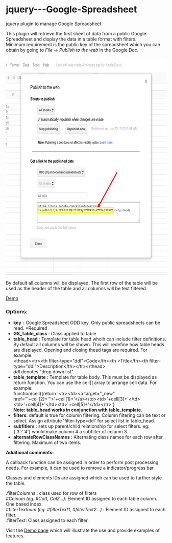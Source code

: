jquery---Google-Spreadsheet
===========================

jquery plugin to manage Google Spreadsheet 

<p>This plugin will retrieve the first sheet of data from a public Google Spreadsheet and display the data in a table format with filters. <br>
Minimum requirement is the public key of the spreadsheet which you can obtain by going to<em> File -&gt; Publish to the web</em> in the Google Doc.</p>
<p><img src="https://github.com/DavidKindler/jquery---Google-Spreadsheet/blob/master/GS_demo1.png?raw=true" width="722" height="679" alt="Publish to the web"></p>
<p>By default all columns will be displayed. The first row of the table will be used as the header of the table and all columns will be text filtered.</p>
<p><a href="demo.html">Demo</a></p>
<h3>Options:</h3>
<ul>
  <li> <strong>key</strong> - Google Spreadsheet ODD key.  Only public spreadsheets can be read. <span class="red">*Required</span></li>
  <li><strong> GS_Table_class</strong> :  Class applied to table</li>
  <li><strong> table_head</strong> :	Template for table head whcih can include filter definitions.  By default all columns will be shown.  This will redefine how table heads are displayed. Opening and closing thead tags are required. For example:<br>
  &lt;thead&gt;&lt;tr&gt;&lt;th filter-type=&quot;ddl&quot;&gt;Code&lt;/th&gt;&lt;th &gt;Title&lt;/th&gt;&lt;th filter-type=&quot;ddl&quot;&gt;Description&lt;/th&gt;&lt;/tr&gt;&lt;/thead&gt;<br>
  <em>ddl </em> denotes &quot;drop down list&quot;.<br>
  </li>
  <li><strong>table_template</strong> :	Template for table body.  This must be displayed as return function.  You can use the cell[] array to arrange cell data.  For example:<br>
    function(cell){return '&lt;tr&gt;&lt;td&gt;&lt;a target=&quot;_new&quot; href=&quot;'+cell[2]+'&quot;&gt;'+cell[1]+'&lt;/a&gt;&lt;/td&gt;&lt;td&gt;'+cell[3]+'&lt;/td&gt;&lt;td&gt;'+cell[4]+'&lt;/td&gt;&lt;td&gt;'+cell[5]+'&lt;/td&gt;&lt;/tr&gt;'}<br>
    <span class="red"><strong>Note:</strong></span><strong> table_head works in conjunction with table_template.</strong><br>
  </li>
  <li><strong>filters</strong>:  default is true for column filtering.  Column filtering can be text or select.  Assign attribute 'filter-type=ddl' for select list in table_head.</li>
  <li><strong>subfitlers</strong> : sets up parent/child relationship for select filters.  eg: {'3':''4'} would make column 4 a subfilter of column 3.</li>
  <li><strong>alternateRowClassNames</strong> :	Alternating class names for each row after filtering. Maximum of two items.</li>
</ul>
<p><strong>Additional comments:</strong></p>
<p>A callback function can be assigned in order to perform post processing needs. For example, it can be used to remove a indicator/progress bar.</p>
<p>Classes and elements IDs are assigned which can be used to further style the table.<br>
</p>
<p>.filterColumns : class used for row of filters<br>
#Col<em>num (eg. #Col1, Col2...): </em> Element ID assigned to each table column. One based index.<br>
#filterText<em>num</em> (<em>eg. #filterText1, #filterText2...)	</em>: Element ID assigned to each filter.<br>
.filterText: Class assigned to each filter.</p>
<p>Visit the <a href="demo.html">Demo page</a> which will illustrate the use and provide examples of  features.</p>
<p>&nbsp;</p>